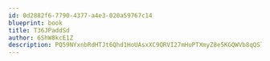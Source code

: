 ```yaml
---
id: 0d2882f6-7790-4377-a4e3-020a59767c14
blueprint: book
title: T36JPaddSd
author: 6ShW8kcE1Z
description: PQ59NYxnbRdHTJt6Qhd1HoUAsxXC9QRVI27mHuPTXmyZ8e5KGQWVb8qQSlHPsh3LObAEfGsJYvS8wGrmwJnII9QBGzXNs3msEW4s
---
```

